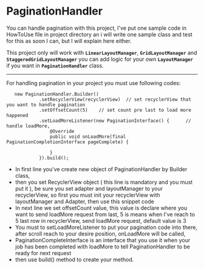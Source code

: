 # PaginationHandler
You can handle pagination with this project, I've put one sample code in HowToUse file in project directory an i will write one sample class and test for this as soon I can, but I will explain here either.


This project only will work with ****`LinearLayoutManager`****, ****`GridLayoutManager`**** and ****`StaggeredGridLayoutManager`**** you can add logic for your own ****`LayoutManager`**** if you want in ****`PaginationHandler`**** class.

- - - -


For handling pagination in your project you must use following codes:

       new PaginationHandler.Builder()
                .setRecyclerView(recyclerView)  // set recyclerView that you want to handle pagination
                .setOffsetCount(5)    // set count pre last to load more happened
                .setLoadMoreListener(new PaginationInterface() {      // handle loadMore,
                    @Override
                    public void onLoadMore(final PaginationCompletionInterface pageComplete) {
                       
                    }
                }).build();
                
                
* In first line you've create new object of PaginationHandler by Builder class,
* then you set RecyclerView object ( this line is mandatory and you must put it ), be sure you set adapter and layoutManager to your recyclerView, so first you must init your recyclerView with layoutManager and Adapter, then use this snippet code
* In next line we set offsetCount value, this value is declare where you want to send loadMore request from last, 5 is means when I've reach to 5 last row in recyclerView, send loadMore request, default value is 3
* You must to setLoadMoreListener to put your pagination code into there, after scroll reach to your desire position, onLoadMore will be called,
* PaginationCompleteInterface is an interface that you use it when your job has been completed with loadMore to tell PaginationHandler to be ready for next request
* then use build() method to create your method.




